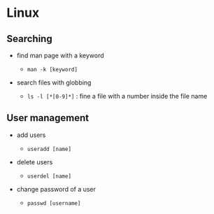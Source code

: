 # Linux

## Searching

- find man page with a keyword
  - `man -k [keyword]`

- search files with globbing
  - `ls -l [*[0-9]*]` : fine a file with a number inside the file name

## User management

- add users
  - `useradd [name]`

- delete users
  - `userdel [name]`

- change password of a user
  - `passwd [username]`

